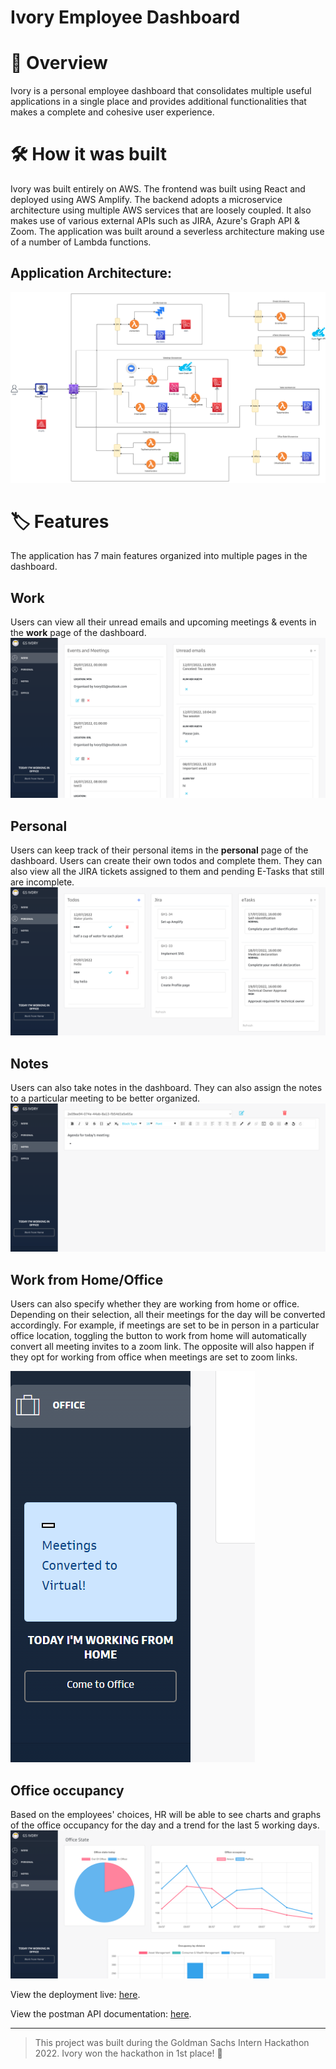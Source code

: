 # Ivory Employee Dashboard

# 📖 Overview
Ivory is a personal employee dashboard that consolidates multiple useful applications in a single place and provides additional functionalities that makes a complete and cohesive user experience.

# 🛠️ How it was built
Ivory was built entirely on AWS. The frontend was built using React and deployed using AWS Amplify. The backend adopts a microservice architecture using multiple AWS services that are loosely coupled. It also makes use of various external APIs such as JIRA, Azure's Graph API & Zoom. The application was built around a severless architecture making use of a number of Lambda functions.

## Application Architecture:
![](/images/ivory-architecture.png)

# 🏷️ Features
The application has 7 main features organized into multiple pages in the dashboard.

## Work
Users can view all their unread emails and upcoming meetings & events in the **work** page of the dashboard.
![](/images/work.png)

## Personal
Users can keep track of their personal items in the **personal** page of the dashboard. Users can create their own todos and complete them. They can also view all the JIRA tickets assigned to them and pending E-Tasks that still are incomplete.
![](/images/personal.png)

## Notes
Users can also take notes in the dashboard. They can also assign the notes to a particular meeting to be better organized.
![](/images/notes.png)

## Work from Home/Office
Users can also specify whether they are working from home or office. Depending on their selection, all their meetings for the day will be converted accordingly. For example, if meetings are set to be in person in a particular office location, toggling the button to work from home will automatically convert all meeting invites to a zoom link. The opposite will also happen if they opt for working from office when meetings are set to zoom links.

![](/images/wfh.png)

## Office occupancy
Based on the employees' choices, HR will be able to see charts and graphs of the office occupancy for the day and a trend for the last 5 working days.
![](/images/status.png)

View the deployment live: [here](https://master.d244xpuesvqu3t.amplifyapp.com/admin/office).

View the postman API documentation: [here](https://documenter.getpostman.com/view/16419990/UzJSHYG8).

---
> This project was built during the Goldman Sachs Intern Hackathon 2022. Ivory won the hackathon in 1st place! 🥳